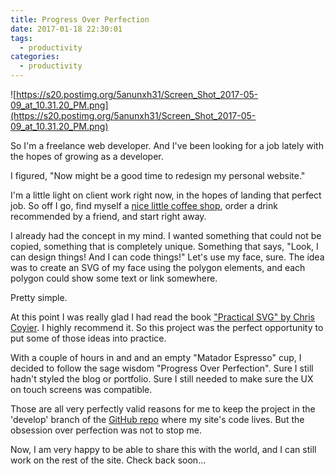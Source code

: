 ```yaml
---
title: Progress Over Perfection
date: 2017-01-18 22:30:01
tags:
  - productivity
categories:
  - productivity
---
```


![https://s20.postimg.org/5anunxh31/Screen_Shot_2017-05-09_at_10.31.20_PM.png](https://s20.postimg.org/5anunxh31/Screen_Shot_2017-05-09_at_10.31.20_PM.png)

So I'm a freelance web developer. And I've been looking for a job lately with the hopes of growing as a developer.

I figured, "Now might be a good time to redesign my personal website."

I'm a little light on client work right now, in the hopes of landing that perfect job. So off I go, find myself a [nice little coffee shop](http://lolacoffeebar.com/), order a drink recommended by a friend, and start right away.

I already had the concept in my mind. I wanted something that could not be copied, something that is completely unique. Something that says, "Look, I can design things! And I can code things!" Let's use my face, sure. The idea was to create an SVG of my face using the polygon elements, and each polygon could show some text or link somewhere.

Pretty simple.

At this point I was really glad I had read the book ["Practical SVG" by Chris Coyier](https://abookapart.com/products/practical-svg). I highly recommend it. So this project was the perfect opportunity to put some of those ideas into practice.

With a couple of hours in and and an empty "Matador Espresso" cup, I decided to follow the sage wisdom "Progress Over Perfection". Sure I still hadn't styled the blog or portfolio. Sure I still needed to make sure the UX on touch screens was compatible.

Those are all very perfectly valid reasons for me to keep the project in the 'develop' branch of the [GitHub repo](https://github.com/celsom3/celsom3.github.io) where my site's code lives. But the obsession over perfection was not to stop me.

Now, I am very happy to be able to share this with the world, and I can still work on the rest of the site. Check back soon...
